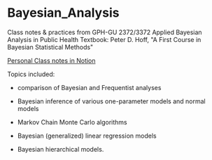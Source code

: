 # Bayesian_Analysis
Class notes &amp; practices from GPH-GU 2372/3372 Applied Bayesian 
Analysis in Public Health
Textbook: Peter D. Hoff, "A First Course in Bayesian Statistical Methods"

[Personal Class notes in Notion](https://www.notion.so/04f8f9f8b5224b37aa025b3379cd76c5?v=223d9008aa5d403889e26bc0b2db1892&pvs=4)



Topics included:

- comparison of Bayesian and Frequentist analyses

- Bayesian inference of various one-parameter models and normal models

- Markov Chain Monte Carlo algorithms

- Bayesian (generalized) linear regression models

- Bayesian hierarchical models.
